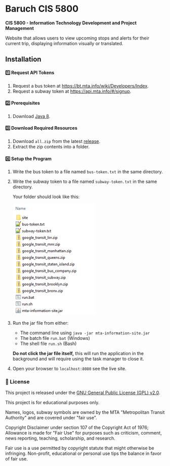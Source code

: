# Baruch CIS 5800

**CIS 5800 - Information Technology Development and Project Management**

Website that allows users to view upcoming stops and alerts for their current trip, displaying information visually or translated.

## Installation

#### 1️⃣ Request API Tokens

 1. Request a bus token at <https://bt.mta.info/wiki/Developers/Index>.
 2. Request a subway token at <https://api.mta.info/#/signup>.

#### 2️⃣ Prerequisites

 1. Download [Java 8](https://www.java.com/download).

#### 3️⃣ Download Required Resources

 1. Download `all.zip` from the latest [release](https://github.com/Katsute/Baruch-CIS-5800/releases).
 2. Extract the zip contents into a folder.

#### 4️⃣ Setup the Program

 1. Write the bus token to a file named `bus-token.txt` in the same directory.
 2. Write the subway token to a file named `subway-token.txt` in the same directory.

    Your folder should look like this:

    ![setup](https://raw.githubusercontent.com/Katsute/Baruch-CIS-5800/main/setup.png)

 3. Run the jar file from either:

    * The command line using `java -jar mta-information-site.jar`
    * The batch file `run.bat` (Windows)
    * The shell file `run.sh` (Bash)

    **Do not click the jar file itself,** this will run the application in the background and will require using the task manager to close it.

 4. Open your browser to `localhost:8080` see the live site.

### 💼 License

This project is released under the [GNU General Public License (GPL) v2.0](https://github.com/Katsute/Baruch-CIS-5800/blob/main/LICENSE).

This project is for educational purposes only.

Names, logos, subway symbols are owned by the MTA "Metropolitan Transit Authority" and are covered under "fair use".

Copyright Disclaimer under section 107 of the Copyright Act of 1976; Allowance is made for "Fair Use" for purposes such as criticism, comment, news reporting, teaching, scholarship, and research.

Fair use is a use permitted by copyright statute that might otherwise be infringing. Non-profit, educational or personal use tips the balance in favor of fair use.